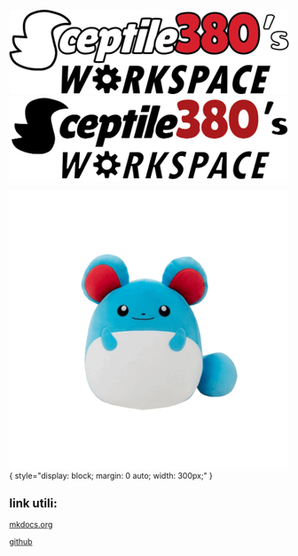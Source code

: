 ![# Sceptile380's workspace](assets/s380logo_1.png#only-light)
![# Sceptile380's workspace](assets/s380logo.png#only-dark)


![MARILL](assets/marill.gif "MARILL :3"){ style="display: block; margin: 0 auto; width: 300px;" }


## link utili:
[mkdocs.org](https://www.mkdocs.org)

[github](https://github.com/Sceptile380)
